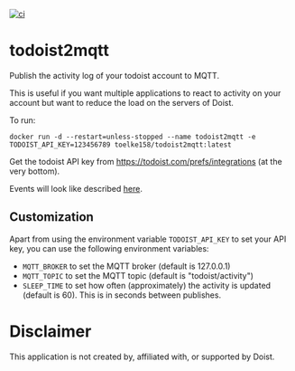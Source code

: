 [![ci](https://github.com/toelke/todoist2mqtt/actions/workflows/build-docker.yaml/badge.svg?branch=main)](https://github.com/toelke/todoist2mqtt/actions/workflows/build-docker.yaml)

# todoist2mqtt
Publish the activity log of your todoist account to MQTT.

This is useful if you want multiple applications to react to activity on your account but want to reduce the load on the servers of Doist.

To run:

```
docker run -d --restart=unless-stopped --name todoist2mqtt -e TODOIST_API_KEY=123456789 toelke158/todoist2mqtt:latest
```

Get the todoist API key from https://todoist.com/prefs/integrations (at the very bottom).

Events will look like described [here](https://developer.todoist.com/sync/v8/#activity).

## Customization

Apart from using the environment variable `TODOIST_API_KEY` to set your API key, you can use the following environment variables:

* `MQTT_BROKER` to set the MQTT broker (default is 127.0.0.1)
* `MQTT_TOPIC` to set the MQTT topic (default is "todoist/activity")
* `SLEEP_TIME` to set how often (approximately) the activity is updated (default is 60). This is in seconds between publishes.

# Disclaimer

This application is not created by, affiliated with, or supported by Doist.
